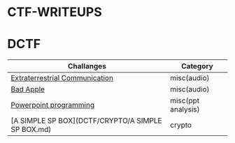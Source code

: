 # CTF-WRITEUPS

# DCTF

Challanges                                               |Category          |
|------------                                            |--------
|[Extraterrestrial Communication](DTCF/MISC/extraterrestrial.md)   | misc(audio)      |
|[Bad Apple](badapple.md)                                |misc(audio)       |
|[Powerpoint programming](powerpointprogramming.md)      |misc(ppt analysis)|
|[A SIMPLE SP BOX](DCTF/CRYPTO/A SIMPLE SP BOX.md)       |crypto|
